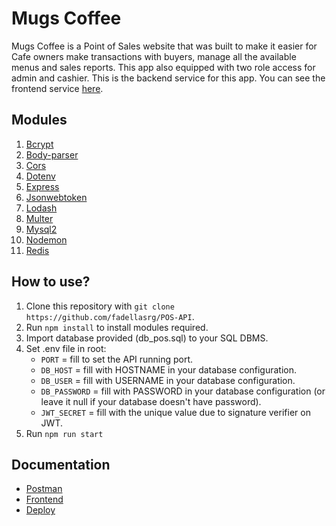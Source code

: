 # Mugs Coffee
Mugs Coffee is a Point of Sales website that was built to make it easier for Cafe owners make transactions with buyers, manage all the available menus and sales reports. This app also equipped with two role access for admin and cashier.
This is the backend service for this app. You can see the frontend service [here](https://github.com/fadellasrg/POS-Web).

## Modules
1. [Bcrypt](https://www.npmjs.com/package/bcrypt)
2. [Body-parser](https://www.npmjs.com/package/body-parser)
3. [Cors](https://www.npmjs.com/package/cors)
4. [Dotenv](https://www.npmjs.com/package/dotenv)
5. [Express](https://www.npmjs.com/package/express)
6. [Jsonwebtoken](https://www.npmjs.com/package/jsonwebtoken)
7. [Lodash](https://www.npmjs.com/package/lodash)
8. [Multer](https://www.npmjs.com/package/multer)
9. [Mysql2](https://www.npmjs.com/package/mysql2)
10. [Nodemon](https://www.npmjs.com/package/nodemon)
11. [Redis](https://redis.io/)

## How to use?
1. Clone this repository with `git clone https://github.com/fadellasrg/POS-API`.
2. Run `npm install` to install modules required.
3. Import database provided (db_pos.sql) to your SQL DBMS.
4. Set .env file in root:
    - `PORT` = fill to set the API running port.
    - `DB_HOST` = fill with HOSTNAME in your database configuration.
    - `DB_USER` = fill with USERNAME in your database configuration.
    - `DB_PASSWORD` = fill with PASSWORD in your database configuration (or leave it null if your database doesn't have password).
    - `JWT_SECRET` = fill with the unique value due to signature verifier on JWT.
5. Run `npm run start`

## Documentation
- [Postman](https://documenter.getpostman.com/view/13713483/TWDfDDVo)
- [Frontend](https://github.com/fadellasrg/POS-Web)
- [Deploy](http://bit.ly/MugsCoffee)